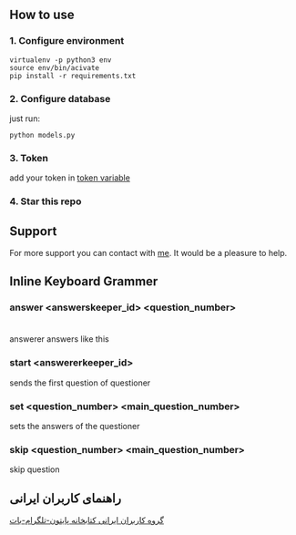 ## How to use
### 1. Configure environment
```
virtualenv -p python3 env
source env/bin/acivate
pip install -r requirements.txt
```
### 2. Configure database
just run:
```
python models.py
```
### 3. Token
add your token in [token variable](https://github.com/alistvt/friendship-quiz-bot/blob/master/consts/token.py)
### 4. Star this repo
## Support
For more support you can contact with [me](t.me/alistvt). It would be a pleasure to help.

## Inline Keyboard Grammer
### answer <answerskeeper_id> <question_number> <option>
  answerer answers like this

### start <answererkeeper_id>
  sends the first question of questioner

### set <question_number> <main_question_number> <answer>
  sets the answers of the questioner

### skip <question_number> <main_question_number>
  skip question
  
## راهنمای کاربران ایرانی
[گروه کاربران ایرانی کتابخانه پایتون-تلگرام-بات](t.me/ptbir)

